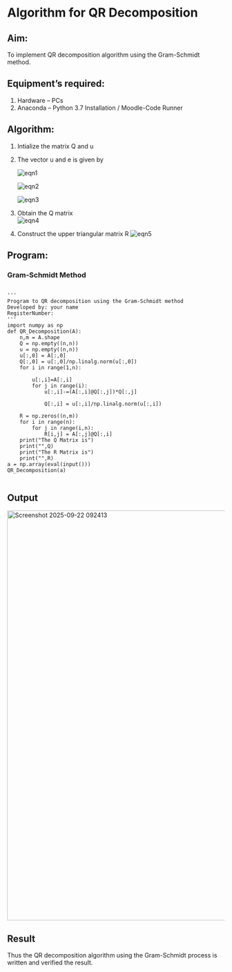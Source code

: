 # Algorithm for QR Decomposition
## Aim:
To implement QR decomposition algorithm using the Gram-Schmidt method.
## Equipment’s required:
1.	Hardware – PCs
2.	Anaconda – Python 3.7 Installation / Moodle-Code Runner
## Algorithm:
1.	Intialize the matrix Q and u
2.	The vector u and e is given by

    ![eqn1](./ex4.jpg)

    ![eqn2](./ex6.jpg)

    ![eqn3](./ex3.jpg)

3.	Obtain the Q matrix   
    ![eqn4](./ex1.jpg)
4.	Construct the upper triangular matrix R
    ![eqn5](./ex2.jpg)



## Program:
### Gram-Schmidt Method
```

''' 
Program to QR decomposition using the Gram-Schmidt method
Developed by: your name
RegisterNumber: 
'''
import numpy as np
def QR_Decomposition(A):
    n,m = A.shape
    Q = np.empty((n,n))
    u = np.empty((n,n))
    u[:,0] = A[:,0]
    Q[:,0] = u[:,0]/np.linalg.norm(u[:,0])
    for i in range(1,n):
        
        u[:,i]=A[:,i]
        for j in range(i):
            u[:,i]-=(A[:,i]@Q[:,j])*Q[:,j]
            
            Q[:,i] = u[:,i]/np.linalg.norm(u[:,i])
            
    R = np.zeros((n,m))
    for i in range(n):
        for j in range(i,n):
            R[i,j] = A[:,j]@Q[:,i]
    print("The Q Matrix is")
    print("",Q)
    print("The R Matrix is")
    print("",R)
a = np.array(eval(input()))
QR_Decomposition(a)


```

## Output

<img width="866" height="950" alt="Screenshot 2025-09-22 092413" src="https://github.com/user-attachments/assets/2259885f-8ba2-4849-ac7c-869a2292b92f" />

## Result
Thus the QR decomposition algorithm using the Gram-Schmidt process is written and verified the result.
